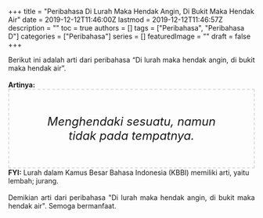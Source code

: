 +++
title = "Peribahasa Di Lurah Maka Hendak Angin, Di Bukit Maka Hendak Air"
date = 2019-12-12T11:46:00Z
lastmod = 2019-12-12T11:46:57Z
description = ""
toc = true
authors = []
tags = ["Peribahasa", "Peribahasa D"]
categories = ["Peribahasa"]
series = []
featuredImage = ""
draft = false
+++

<div dir="ltr" style="text-align: left;" trbidi="on"><div style="text-align: justify;">Berikut ini adalah arti dari peribahasa “Di lurah maka hendak angin, di bukit maka hendak air”.</div><br /><div style="text-align: justify;"><b>Artinya:</b></div><div style="border: 2px dashed #ddd; font-size: 24px; height: auto; margin: 0 auto; padding: 50px; text-align: center; width: auto;"><i>Menghendaki sesuatu, namun tidak pada tempatnya.</i></div><b>FYI:</b> Lurah dalam Kamus Besar Bahasa Indonesia (KBBI) memiliki arti, yaitu lembah; jurang.<br /><br /><div style="text-align: justify;">Demikian arti dari peribahasa "Di lurah maka hendak angin, di bukit maka hendak air". Semoga bermanfaat.</div></div>
